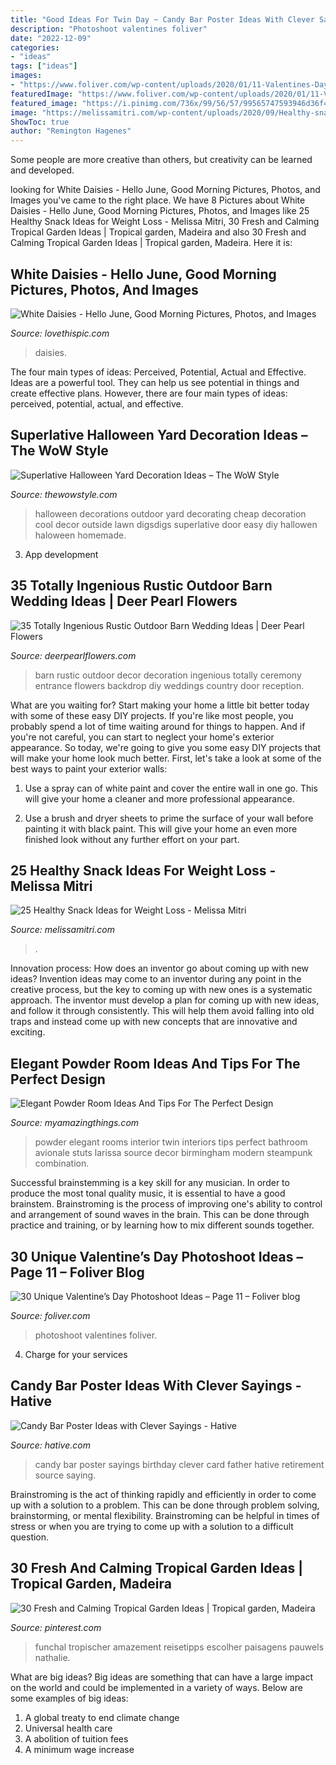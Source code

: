 ```yaml
---
title: "Good Ideas For Twin Day ~ Candy Bar Poster Ideas With Clever Sayings"
description: "Photoshoot valentines foliver"
date: "2022-12-09"
categories:
- "ideas"
tags: ["ideas"]
images:
- "https://www.foliver.com/wp-content/uploads/2020/01/11-Valentines-Day-Photoshoot.jpg"
featuredImage: "https://www.foliver.com/wp-content/uploads/2020/01/11-Valentines-Day-Photoshoot.jpg"
featured_image: "https://i.pinimg.com/736x/99/56/57/99565747593946d36f4a2c63bfbdefba.jpg"
image: "https://melissamitri.com/wp-content/uploads/2020/09/Healthy-snack-ideas.jpg"
ShowToc: true
author: "Remington Hagenes"
---
```



Some people are more creative than others, but creativity can be learned and developed.

	

		
looking for White Daisies - Hello June, Good Morning Pictures, Photos, and Images you've came to the right place. We have 8 Pictures about White Daisies - Hello June, Good Morning Pictures, Photos, and Images like 25 Healthy Snack Ideas for Weight Loss - Melissa Mitri, 30 Fresh and Calming Tropical Garden Ideas | Tropical garden, Madeira and also 30 Fresh and Calming Tropical Garden Ideas | Tropical garden, Madeira. Here it is:
		
    
## White Daisies - Hello June, Good Morning Pictures, Photos, And Images

<img loading=lazy src="http://www.lovethispic.com/uploaded_images/372001-White-Daisies-Hello-June-Good-Morning.png" onerror="this.onerror=null;this.src='https://tse3.mm.bing.net/th?id=OIP.6qzQsP3y1KXAYuf0ecGj_gHaG8&amp;pid=15.1';" alt="White Daisies - Hello June, Good Morning Pictures, Photos, and Images">

_Source: lovethispic.com_

>daisies. 

	

The four main types of ideas: Perceived, Potential, Actual and Effective.
Ideas are a powerful tool. They can help us see potential in things and create effective plans. However, there are four main types of ideas: perceived, potential, actual, and effective.

    
## Superlative Halloween Yard Decoration Ideas – The WoW Style

<img loading=lazy src="http://thewowstyle.com/wp-content/uploads/2016/06/Ravishing-Halloween-Yard-Decorations.jpg" onerror="this.onerror=null;this.src='https://tse4.mm.bing.net/th?id=OIP.o_4_q6HfdRxmJu5CRCxzPgHaKX&amp;pid=15.1';" alt="Superlative Halloween Yard Decoration Ideas – The WoW Style">

_Source: thewowstyle.com_

>halloween decorations outdoor yard decorating cheap decoration cool decor outside lawn digsdigs superlative door easy diy hallowen haloween homemade. 

	

3. App development 

    
## 35 Totally Ingenious Rustic Outdoor Barn Wedding Ideas | Deer Pearl Flowers

<img loading=lazy src="http://www.deerpearlflowers.com/wp-content/uploads/2015/08/rustic-barn-wedding-decor-ideas.jpg" onerror="this.onerror=null;this.src='https://tse1.mm.bing.net/th?id=OIP.JxZxMxVA4nRLKy6-dJtbjAHaLH&amp;pid=15.1';" alt="35 Totally Ingenious Rustic Outdoor Barn Wedding Ideas | Deer Pearl Flowers">

_Source: deerpearlflowers.com_

>barn rustic outdoor decor decoration ingenious totally ceremony entrance flowers backdrop diy weddings country door reception. 

	

What are you waiting for? Start making your home a little bit better today with some of these easy DIY projects.
If you're like most people, you probably spend a lot of time waiting around for things to happen. And if you're not careful, you can start to neglect your home's exterior appearance. So today, we're going to give you some easy DIY projects that will make your home look much better. First, let's take a look at some of the best ways to paint your exterior walls: 
1. Use a spray can of white paint and cover the entire wall in one go. This will give your home a cleaner and more professional appearance.

2. Use a brush and dryer sheets to prime the surface of your wall before painting it with black paint. This will give your home an even more finished look without any further effort on your part. 


    
## 25 Healthy Snack Ideas For Weight Loss - Melissa Mitri

<img loading=lazy src="https://melissamitri.com/wp-content/uploads/2020/09/Healthy-snack-ideas.jpg" onerror="this.onerror=null;this.src='https://tse2.mm.bing.net/th?id=OIP.iz7oxWmWKE5ewXZLUnhhHwHaLH&amp;pid=15.1';" alt="25 Healthy Snack Ideas for Weight Loss - Melissa Mitri">

_Source: melissamitri.com_

>. 

	

Innovation process: How does an inventor go about coming up with new ideas?
Invention ideas may come to an inventor during any point in the creative process, but the key to coming up with new ones is a systematic approach. The inventor must develop a plan for coming up with new ideas, and follow it through consistently. This will help them avoid falling into old traps and instead come up with new concepts that are innovative and exciting.

    
## Elegant Powder Room Ideas And Tips For The Perfect Design

<img loading=lazy src="http://myamazingthings.com/wp-content/uploads/2017/10/powder-room-2-.jpg" onerror="this.onerror=null;this.src='https://tse4.mm.bing.net/th?id=OIP.ypvOcbzqb0z9VO1b0__oBQHaHr&amp;pid=15.1';" alt="Elegant Powder Room Ideas And Tips For The Perfect Design">

_Source: myamazingthings.com_

>powder elegant rooms interior twin interiors tips perfect bathroom avionale stuts larissa source decor birmingham modern steampunk combination. 

	

Successful brainstemming is a key skill for any musician. In order to produce the most tonal quality music, it is essential to have a good brainstem. Brainstroming is the process of improving one's ability to control and arrangement of sound waves in the brain. This can be done through practice and training, or by learning how to mix different sounds together.

    
## 30 Unique Valentine’s Day Photoshoot Ideas – Page 11 – Foliver Blog

<img loading=lazy src="https://www.foliver.com/wp-content/uploads/2020/01/11-Valentines-Day-Photoshoot.jpg" onerror="this.onerror=null;this.src='https://tse2.mm.bing.net/th?id=OIP.8luDE2i9UcAdyzX0XqdwOQHaLH&amp;pid=15.1';" alt="30 Unique Valentine’s Day Photoshoot Ideas – Page 11 – Foliver blog">

_Source: foliver.com_

>photoshoot valentines foliver. 

	

4. Charge for your services 

    
## Candy Bar Poster Ideas With Clever Sayings - Hative

<img loading=lazy src="https://hative.com/wp-content/uploads/2015/01/candy-bar-sayings/12-candy-bar-saying-ideas.jpg" onerror="this.onerror=null;this.src='https://tse3.mm.bing.net/th?id=OIP.xXtAGYzQS3vZBkdTWtcs0wHaJ4&amp;pid=15.1';" alt="Candy Bar Poster Ideas with Clever Sayings - Hative">

_Source: hative.com_

>candy bar poster sayings birthday clever card father hative retirement source saying. 

	

Brainstroming is the act of thinking rapidly and efficiently in order to come up with a solution to a problem. This can be done through problem solving, brainstorming, or mental flexibility. Brainstroming can be helpful in times of stress or when you are trying to come up with a solution to a difficult question.

    
## 30 Fresh And Calming Tropical Garden Ideas | Tropical Garden, Madeira

<img loading=lazy src="https://i.pinimg.com/736x/99/56/57/99565747593946d36f4a2c63bfbdefba.jpg" onerror="this.onerror=null;this.src='https://tse1.mm.bing.net/th?id=OIP.V6qcL26MIwOfWdJLJcZ79gHaJ3&amp;pid=15.1';" alt="30 Fresh and Calming Tropical Garden Ideas | Tropical garden, Madeira">

_Source: pinterest.com_

>funchal tropischer amazement reisetipps escolher paisagens pauwels nathalie. 

	

What are big ideas?
Big ideas are something that can have a large impact on the world and could be implemented in a variety of ways. Below are some examples of big ideas: 
1. A global treaty to end climate change 
2. Universal health care 
3. A abolition of tuition fees 
4. A minimum wage increase 

